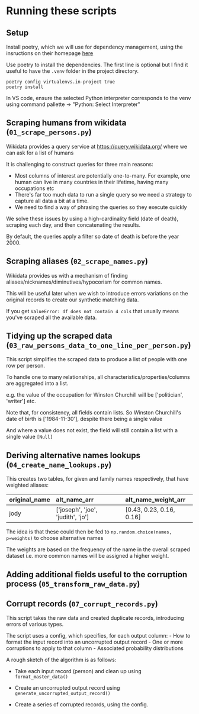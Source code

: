 # Running these scripts

## Setup

Install poetry, which we will use for dependency management, using the insructions on their homepage [here](https://python-poetry.org/docs/#installation)

Use poetry to install the dependencies. The first line is optional but I find it useful to have the `.venv` folder in the project directory.

```
poetry config virtualenvs.in-project true
poetry install
```

In VS code, ensure the selected Python interpreter corresponds to the venv using command pallette -> "Python: Select Interpreter"

## Scraping humans from wikidata (`01_scrape_persons.py`)

Wikidata provides a query service at https://query.wikidata.org/ where we can ask for a list of humans

It is challenging to construct queries for three main reasons:

- Most columns of interest are potentially one-to-many. For example, one human can live in many countries in their lifetime, having many occupations etc
- There's far too much data to run a single query so we need a strategy to capture all data a bit at a time.
- We need to find a way of phrasing the queries so they execute quickly

We solve these issues by using a high-cardinality field (date of death), scraping each day, and then concatenating the results.

By default, the queries apply a filter so date of death is before the year 2000.

## Scraping aliases (`02_scrape_names.py`)

Wikidata provides us with a mechanism of finding aliases/nicknames/diminutives/hypocorism for common names.

This will be useful later when we wish to introduce errors variations on the original records to create our synthetic matching data.

If you get `ValueError: df does not contain 4 cols` that usually means you've scraped all the available data.

## Tidying up the scraped data (`03_raw_persons_data_to_one_line_per_person.py`)

This script simplifies the scraped data to produce a list of people with one row per person.

To handle one to many relationships, all characteristics/properties/columns are aggregated into a list.

e.g. the value of the occupation for Winston Churchill will be ['politician', 'writer'] etc.

Note that, for consistency, all fields contain lists. So Winston Churchill's date of birth is ['1984-11-30'], despite there being a single value

And where a value does not exist, the field will still contain a list with a single value `[Null]`

## Deriving alternative names lookups (`04_create_name_lookups.py`)

This creates two tables, for given and family names respectively, that have weighted aliases:

| original_name | alt_name_arr                      | alt_name_weight_arr      |
| :------------ | :-------------------------------- | :----------------------- |
| jody          | ['joseph', 'joe', 'judith', 'jo'] | [0.43, 0.23, 0.16, 0.16] |

The idea is that these could then be fed to `np.random.choice(names, p=weights)` to choose alternative names

The weights are based on the frequency of the name in the overall scraped dataset i.e. more common names will be assigned a higher weight.

## Adding additional fields useful to the corruption process (`05_transform_raw_data.py`)

## Corrupt records (`07_corrupt_records.py`)

This script takes the raw data and created duplicate records, introducing errors of various types.

The script uses a config, which specifies, for each output column: - How to format the input record into an uncorrupted output record - One or more corruptions to apply to that column - Associated probability distributions

A rough sketch of the algorithm is as follows:

- Take each input record (person) and clean up using `format_master_data()`

- Create an uncorrupted output record using `generate_uncorrupted_output_record()`

- Create a series of corrupted records, using the config.
